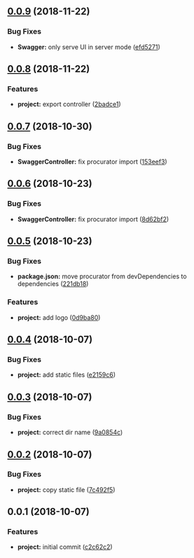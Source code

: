 <a name="0.0.9"></a>
## [0.0.9](https://github.com/SpoonX/stix-swagger/compare/v0.0.8...v0.0.9) (2018-11-22)


### Bug Fixes

* **Swagger:** only serve UI in server mode ([efd5271](https://github.com/SpoonX/stix-swagger/commit/efd5271))



<a name="0.0.8"></a>
## [0.0.8](https://github.com/SpoonX/stix-swagger/compare/v0.0.7...v0.0.8) (2018-11-22)


### Features

* **project:** export controller ([2badce1](https://github.com/SpoonX/stix-swagger/commit/2badce1))



<a name="0.0.7"></a>
## [0.0.7](https://github.com/SpoonX/stix-swagger/compare/v0.0.6...v0.0.7) (2018-10-30)


### Bug Fixes

* **SwaggerController:** fix procurator import ([153eef3](https://github.com/SpoonX/stix-swagger/commit/153eef3))



<a name="0.0.6"></a>
## [0.0.6](https://github.com/SpoonX/stix-swagger/compare/v0.0.5...v0.0.6) (2018-10-23)


### Bug Fixes

* **SwaggerController:** fix procurator import ([8d62bf2](https://github.com/SpoonX/stix-swagger/commit/8d62bf2))



<a name="0.0.5"></a>
## [0.0.5](https://github.com/SpoonX/stix-swagger/compare/v0.0.4...v0.0.5) (2018-10-23)


### Bug Fixes

* **package.json:** move procurator from devDependencies to dependencies ([221db18](https://github.com/SpoonX/stix-swagger/commit/221db18))


### Features

* **project:** add logo ([0d9ba80](https://github.com/SpoonX/stix-swagger/commit/0d9ba80))



<a name="0.0.4"></a>
## [0.0.4](https://github.com/SpoonX/stix-swagger/compare/v0.0.3...v0.0.4) (2018-10-07)


### Bug Fixes

* **project:** add static files ([e2159c6](https://github.com/SpoonX/stix-swagger/commit/e2159c6))



<a name="0.0.3"></a>
## [0.0.3](https://github.com/SpoonX/stix-swagger/compare/v0.0.2...v0.0.3) (2018-10-07)


### Bug Fixes

* **project:** correct dir name ([9a0854c](https://github.com/SpoonX/stix-swagger/commit/9a0854c))



<a name="0.0.2"></a>
## [0.0.2](https://github.com/SpoonX/stix-swagger/compare/v0.0.1...v0.0.2) (2018-10-07)


### Bug Fixes

* **project:** copy static file ([7c492f5](https://github.com/SpoonX/stix-swagger/commit/7c492f5))



<a name="0.0.1"></a>
## 0.0.1 (2018-10-07)


### Features

* **project:** initial commit ([c2c62c2](https://github.com/SpoonX/stix-swagger/commit/c2c62c2))



